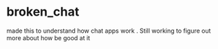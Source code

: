 # broken_chat
made this to understand how chat apps work . Still working to figure out more about how be good at it
